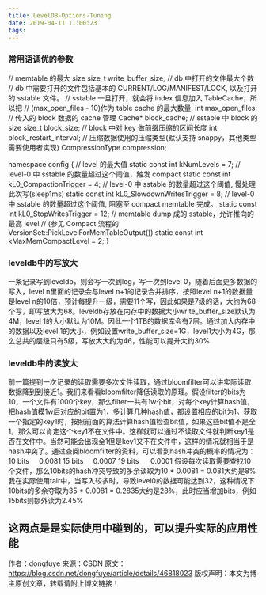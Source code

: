 ```yaml
---
title: LevelDB-Options-Tuning
date: 2019-04-11 11:00:23
tags:
---
```


### 常用语调优的参数
// memtable 的最大 size
size_t write_buffer_size;
// db 中打开的文件最大个数
// db 中需要打开的文件包括基本的 CURRENT/LOG/MANIFEST/LOCK, 以及打开的 sstable 文件。 // sstable 一旦打开，就会将 index 信息加入 TableCache，所以把
// (max_open_files - 10)作为 table cache 的最大数量.
int max_open_files;
// 传入的 block 数据的 cache 管理
Cache* block_cache;
// sstable 中 block 的 size
size_t block_size;
// block 中对 key 做前缀压缩的区间长度
int block_restart_interval;
// 压缩数据使用的压缩类型(默认支持 snappy，其他类型需要使用者实现)
CompressionType compression;

namespace config {
// level 的最大值
static const int kNumLevels = 7;
// level-0 中 sstable 的数量超过这个阈值，触发 compact
static const int kL0_CompactionTrigger = 4;
// level-0 中 sstable 的数量超过这个阈值, 慢处理此次写(sleep1ms) static const int kL0_SlowdownWritesTrigger = 8;
// level-0 中 sstable 的数量超过这个阈值, 阻塞至 compact memtable 完成。 static const int kL0_StopWritesTrigger = 12;
// memtable dump 成的 sstable，允许推向的最高 level
// (参见 Compact 流程的 VersionSet::PickLevelForMemTableOutput()) static const int kMaxMemCompactLevel = 2;
}


### leveldb中的写放大

一条记录写到leveldb，则会写一次到log，写一次到level 0，随着后面更多数据的写入，level n里面的记录会与level n+1的记录合并排序，按照level n+1的数据量是level n的10倍，预计每提升一级，需要11个写，因此如果是7级的话，大约为68个写，即写放大为68。leveldb存放在内存中的数据大小write_buffer_size默认为4M，level 1的大小默认为10M。因此一个1TB的数据库会有7层。通过加大内存中的数据以及level 1的大小，例如设置write_buffer_size=1G，level1大小为4G，那么总共的层级只有5级，写放大大约为46，性能可以提升大约30%


### leveldb中的读放大

前一篇提到一次记录的读取需要多次文件读取，通过bloomfilter可以讲实际读取数据降到到接近1。我们来看看bloomfilter降低读取的原理。假设filter的bits为10，一个文件有1000个key，那么filter一共有1w个bit，对每个key计算hash值，把hash值模1w后对应的bit置为1，多计算几种hash值，都设置相应的bit为1。获取一个指定的key1时，按照前面的算法计算hash值检查bit值，如果这些bit值不是全1，那么可以肯定这个key1不在文件中。这样就可以通过不读取文件就判断key1是否在文件中。当然可能会出现全1但是key1又不在文件中，这样的情况就相当于是hash冲突了。通过查阅bloomfilter的资料，可以看到hash冲突的概率的情况为：
10 bits     0.0081
15 bits     0.0007
19 bits      0.0001
假设每次读取需要查找10个文件，那么10bits的hash冲突导致的多余读取为10 * 0.0081 = 0.081大约是8%
我在实际使用tair中，当写入较多时，导致level0的数据可能达到32，这种情况下10bits的多余夺取为35 * 0.0081 = 0.2835大约是28%，此时应当增加bits，例如15bits则额外读为2.45%


这两点是是实际使用中碰到的，可以提升实际的应用性能
---------------------
作者：dongfuye
来源：CSDN
原文：https://blog.csdn.net/dongfuye/article/details/46818023
版权声明：本文为博主原创文章，转载请附上博文链接！